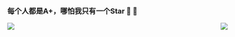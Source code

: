 ### 每个人都是A+，哪怕我只有一个Star 🤔 🤔

<p style="display:flex; justify-content:space-between;">
  <img src = "https://github-readme-stats.vercel.app/api?username=zxl7&count_private=true&show_icons=true&line_height=40">
  <img src = "https://github-readme-stats.vercel.app/api/top-langs/?username=zxl7">
</p>
